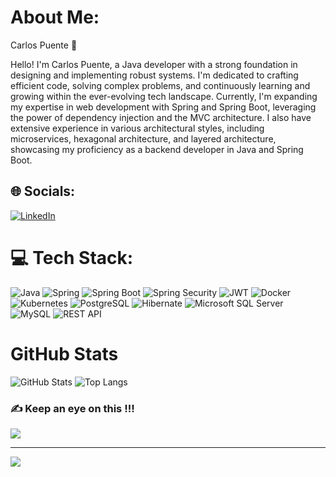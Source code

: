 # About Me:
Carlos Puente 👋

Hello! I'm Carlos Puente, a Java developer with a strong foundation in designing and implementing robust systems. I'm dedicated to crafting efficient code, solving complex problems, and continuously learning and growing within the ever-evolving tech landscape. Currently, I'm expanding my expertise in web development with Spring and Spring Boot, leveraging the power of dependency injection and the MVC architecture. I also have extensive experience in various architectural styles, including microservices, hexagonal architecture, and layered architecture, showcasing my proficiency as a backend developer in Java and Spring Boot.

## 🌐 Socials:
[![LinkedIn](https://img.shields.io/badge/LinkedIn-%230077B5.svg?logo=linkedin&logoColor=white)](https://linkedin.com/in/www.linkedin.com/in/carlospuente23)

# 💻 Tech Stack:
![Java](https://img.shields.io/badge/java-%23ED8B00.svg?style=for-the-badge&logo=openjdk&logoColor=white)
![Spring](https://img.shields.io/badge/spring-%236DB33F.svg?style=for-the-badge&logo=spring&logoColor=white)
![Spring Boot](https://img.shields.io/badge/spring_boot-%236DB33F.svg?style=for-the-badge&logo=spring-boot&logoColor=white)
![Spring Security](https://img.shields.io/badge/spring_security-%236DB33F.svg?style=for-the-badge&logo=spring&logoColor=white)
![JWT](https://img.shields.io/badge/JWT-black?style=for-the-badge&logo=JSON%20web%20tokens)
![Docker](https://img.shields.io/badge/docker-%230db7ed.svg?style=for-the-badge&logo=docker&logoColor=white)
![Kubernetes](https://img.shields.io/badge/kubernetes-%23326ce5.svg?style=for-the-badge&logo=kubernetes&logoColor=white)
![PostgreSQL](https://img.shields.io/badge/postgresql-%23316192.svg?style=for-the-badge&logo=postgresql&logoColor=white)
![Hibernate](https://img.shields.io/badge/Hibernate-59666C?style=for-the-badge&logo=Hibernate&logoColor=white)
![Microsoft SQL Server](https://img.shields.io/badge/Microsoft%20SQL%20Server-CC2927?style=for-the-badge&logo=microsoft%20sql%20server&logoColor=white)
![MySQL](https://img.shields.io/badge/mysql-4479A1.svg?style=for-the-badge&logo=mysql&logoColor=white)
![REST API](https://img.shields.io/badge/REST_API-005571?style=for-the-badge&logo=restful-api)

# GitHub Stats
![GitHub Stats](https://github-readme-stats.vercel.app/api?username=CarlosPuent&theme=dark&show_icons=true&count_private=true&include_all_commits=true&hide_border=true&hide_rank=true)
![Top Langs](https://github-readme-stats.vercel.app/api/top-langs/?username=CarlosPuent&theme=dark&layout=compact&hide_border=true)


### ✍️ Keep an eye on this !!!
![](https://quotes-github-readme.vercel.app/api?quote=Code%20is%20like%20humor.%20When%20you%20have%20to%20explain%20it%2C%20it%E2%80%99s%20bad.%20%E2%80%93%20Cory%20House&type=horizontal&theme=dark)

---
[![](https://visitcount.itsvg.in/api?id=CarlosPuent&icon=0&color=0)](https://visitcount.itsvg.in)

<!-- Proudly created with GPRM ( https://gprm.itsvg.in ) -->




